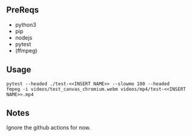 ## PreReqs

* python3
* pip
* nodejs
* pytest
* (ffmpeg)

## Usage

```
pytest --headed ./test-<<INSERT NAME>> --slowmo 100 --headed
fmpeg -i videos/test_canvas_chromium.webm videos/mp4/test-<<INSERT NAME>>.mp4
```

## Notes

Ignore the github actions for now.
